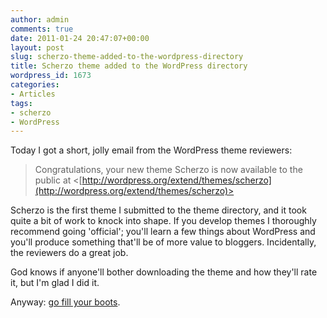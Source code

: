 ```yaml
---
author: admin
comments: true
date: 2011-01-24 20:47:07+00:00
layout: post
slug: scherzo-theme-added-to-the-wordpress-directory
title: Scherzo theme added to the WordPress directory
wordpress_id: 1673
categories:
- Articles
tags:
- scherzo
- WordPress
---
```


Today I got a short, jolly email from the WordPress theme reviewers:


> Congratulations, your new theme Scherzo is now available to the public at <[http://wordpress.org/extend/themes/scherzo](http://wordpress.org/extend/themes/scherzo)>


Scherzo is the first theme I submitted to the theme directory, and it took quite a bit of work to knock into shape. If you develop themes I thoroughly recommend going 'official'; you'll learn a few things about WordPress and you'll produce something that'll be of more value to bloggers. Incidentally, the reviewers do a great job.

God knows if anyone'll bother downloading the theme and how they'll rate it, but I'm glad I did it.

Anyway: [go fill your boots](http://wordpress.org/extend/themes/scherzo).
